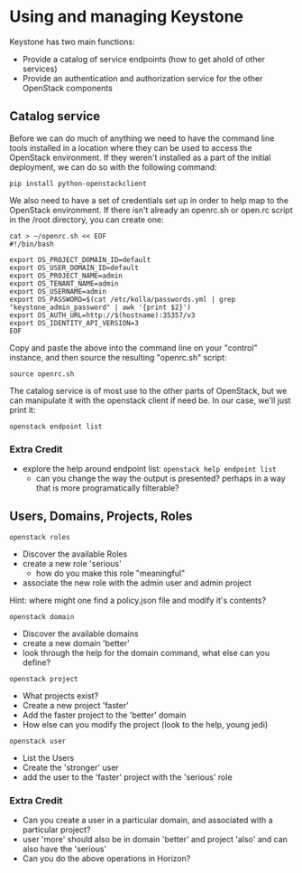 # Using and managing Keystone

Keystone has two main functions:
- Provide a catalog of service endpoints (how to get ahold of other services)
- Provide an authentication and authorization service for the other OpenStack components

## Catalog service

Before we can do much of anything we need to have the command line tools installed in a location where they can be used to access the OpenStack environment.  If they weren't installed as  a part of the initial deployment, we can do so with the following command:

```
pip install python-openstackclient
```

We also need to have a set of credentials set up in order to help map to the OpenStack environment. If there isn't already an openrc.sh or open.rc script in the /root directory, you can create one:

```
cat > ~/openrc.sh << EOF
#!/bin/bash

export OS_PROJECT_DOMAIN_ID=default
export OS_USER_DOMAIN_ID=default
export OS_PROJECT_NAME=admin
export OS_TENANT_NAME=admin
export OS_USERNAME=admin
export OS_PASSWORD=$(cat /etc/kolla/passwords.yml | grep "keystone_admin_password" | awk '{print $2}')
export OS_AUTH_URL=http://$(hostname):35357/v3
export OS_IDENTITY_API_VERSION=3
EOF

```

Copy and paste the above into the command line on your "control" instance, and then source the resulting "openrc.sh" script:

```
source openrc.sh
```

The catalog service is of most use to the other parts of OpenStack, but we can manipulate it with the openstack client if need be. In our case, we'll just print it:

```
openstack endpoint list
```

### Extra Credit
- explore the help around endpoint list: ```openstack help endpoint list```
   - can you change the way the output is presented? perhaps in a way that is more programatically filterable?


## Users, Domains, Projects, Roles

```
openstack roles
```

- Discover the available Roles
- create a new role 'serious'
  - how do you make this role "meaningful"
- associate the new role with the admin user and admin project

Hint: where might one find a policy.json file and modify it's contents?

```
openstack domain
```

- Discover the available domains
- create a new domain 'better'
- look through the help for the domain command, what else can you define?

```
openstack project
```

- What projects exist?
- Create a new project 'faster'
- Add the faster project to the 'better' domain
- How else can you modify the project (look to the help, young jedi)

```
openstack user
```

- List the Users
- Create the 'stronger' user
- add the user to the 'faster' project with the 'serious' role

### Extra Credit

- Can you create a user in a particular domain, and associated with a particular project?
 - user 'more' should also be in domain 'better' and project 'also' and can also have the 'serious'
- Can you do the above operations in Horizon?
